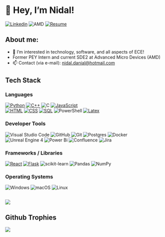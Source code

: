 # 👋 Hey, I’m Nidal!

[![Linkedin][Linkedin]][Linkedin-url]  ![AMD] [![Resume]][Resume-url]

## About me:
- 👀 I’m interested in technology, software, and all aspects of ECE!
- Former PEY Intern and current SDE2 at Advanced Micro Devices (AMD)
- 📫 Contact (via e-mail): nidal.danial@hotmail.com
## Tech Stack

### Languages
[![Python][Python]][Python-url]  [![C++][C++]][C++-url]  ![C]  [![JavaScript][JavaScript]][JavaScript-url]  
[![HTML][HTML]][HTML-url]  [![CSS][CSS]][CSS-url]
[![SQL][SQL]][SQL-url]   ![PowerShell]  [![Latex]][Latex-url]

### Developer Tools
![Visual Studio Code]  ![GitHub]  ![Git]  ![Postgres]  ![Docker]  ![Unreal Engine 4]  ![Power Bi]  ![Confluence]  ![Jira]

### Frameworks / Libraries
[![React][React.js]][React-url]  [![Flask]][Flask-url]  ![scikit-learn]  ![Pandas]  ![NumPy]

### Operating Systems
![Windows]  ![macOS]  ![Linux]

##
![](https://github-readme-stats.vercel.app/api/top-langs/?username=nidal567&theme=gotham&hide_border=true&include_all_commits=true&count_private=true&layout=compact)

## Github Trophies
![](https://github-profile-trophy.vercel.app/?username=nidal567&theme=algolia)


<!-- MARKDOWN LINKS & IMAGES -->
<!-- https://www.markdownguide.org/basic-syntax/#reference-style-links -->
[React.js]: https://img.shields.io/badge/React-20232A?style=for-the-badge&logo=react&logoColor=61DAFB
[React-url]: https://reactjs.org/
[JavaScript]: https://img.shields.io/badge/Javascript-20232A?style=for-the-badge&logo=Javascript
[JavaScript-url]: https://www.javascript.com
[Python]: https://img.shields.io/badge/Python-20232A?style=for-the-badge&logo=Python
[Python-url]: https://www.python.org
[SQL]: https://img.shields.io/badge/SQL-20232A?style=for-the-badge&logo=SQL
[SQL-url]: https://www.mysql.com
[HTML]: https://img.shields.io/badge/HTML-20232A?style=for-the-badge&logo=HTML5
[HTML-url]: https://html.com
[CSS]: https://img.shields.io/badge/CSS-20232A?style=for-the-badge&logo=CSS3
[CSS-url]: https://www.w3schools.com/css/css_intro.asp
[C++]: https://img.shields.io/badge/c++-%23000000.svg?style=for-the-badge&logo=c%2B%2B&logoColor=white
[C++-url]: https://cplusplus.com
[Linkedin]: https://img.shields.io/badge/linkedin-%23000000.svg?style=for-the-badge&logo=linkedin&logoColor=white
[Linkedin-url]: https://www.linkedin.com/in/nidal-danial/
[Latex]: https://img.shields.io/badge/latex-%23000000.svg?style=for-the-badge&logo=latex&logoColor=white
[Latex-url]: https://www.latex-project.org/help/documentation/#google_vignette
[PowerShell]: https://img.shields.io/badge/PowerShell-%23000000.svg?style=for-the-badge&logo=powershell&logoColor=white
[C]: https://img.shields.io/badge/c-%2300000C.svg?style=for-the-badge&logo=c&logoColor=white
[Flask]: https://img.shields.io/badge/flask-%23000.svg?style=for-the-badge&logo=flask&logoColor=white
[Flask-url]: https://flask.palletsprojects.com/en/stable/
[AMD]: https://img.shields.io/badge/AMD-%23000000.svg?style=for-the-badge&logo=amd&logoColor=white
[Resume]: https://img.shields.io/badge/Resume-%23000000.svg?style=for-the-badge&logo=&logoColor=white
[Resume-url]: https://nd-full-resume.tiiny.site
[Unreal Engine 4]: https://img.shields.io/badge/unrealengine%204-%23313131.svg?style=for-the-badge&logo=unrealengine&logoColor=white
[Git]: https://img.shields.io/badge/git-%23000000.svg?style=for-the-badge&logo=git&logoColor=white
[GitHub]: https://img.shields.io/badge/github-%23121011.svg?style=for-the-badge&logo=github&logoColor=white
[NumPy]: https://img.shields.io/badge/numpy-%23000000.svg?style=for-the-badge&logo=numpy&logoColor=white
[Visual Studio Code]: https://img.shields.io/badge/Visual%20Studio%20Code-000000.svg?style=for-the-badge&logo=visual-studio-code&logoColor=white
[Power Bi]: https://img.shields.io/badge/power_bi-000000?style=for-the-badge&logo=powerbi&logoColor=black
[Postgres]: https://img.shields.io/badge/postgres-%23000000.svg?style=for-the-badge&logo=postgresql&logoColor=white
[Docker]: https://img.shields.io/badge/docker-%23000000.svg?style=for-the-badge&logo=docker&logoColor=white
[scikit-learn]: https://img.shields.io/badge/scikit--learn-%23000000.svg?style=for-the-badge&logo=scikit-learn&logoColor=white
[Pandas]: https://img.shields.io/badge/pandas-%23000000.svg?style=for-the-badge&logo=pandas&logoColor=white
[Confluence]: https://img.shields.io/badge/confluence-%23000000.svg?style=for-the-badge&logo=confluence&logoColor=white
[Jira]: https://img.shields.io/badge/jira-%23000000.svg?style=for-the-badge&logo=jira&logoColor=white
[Windows]: https://img.shields.io/badge/Windows-000000?style=for-the-badge&logo=windows&logoColor=white
[macOS]: https://img.shields.io/badge/mac%20os-000000?style=for-the-badge&logo=macos&logoColor=F0F0F0
[Linux]: https://img.shields.io/badge/Linux-000000?style=for-the-badge&logo=linux&logoColor=black


